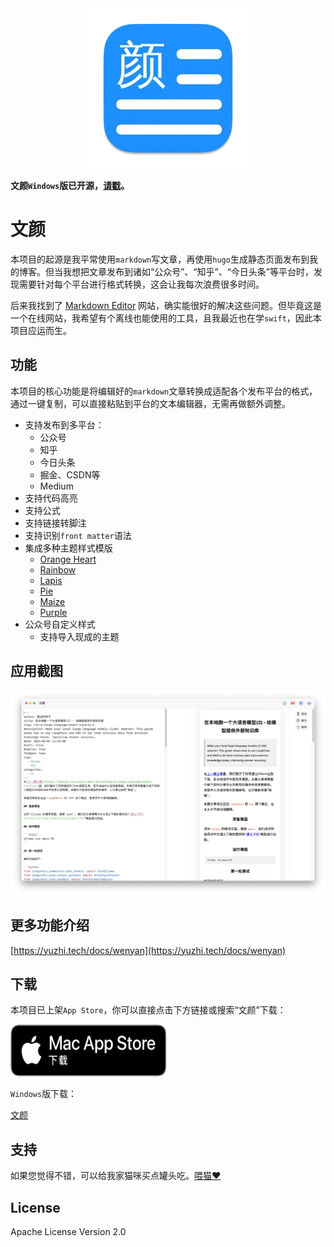 <div align="center">
    <img alt = "logo" src="Data/256-mac.png" />
</div>

**文颜`Windows`版已开源，[请戳](https://github.com/caol64/wenyan-pc)。**

# 文颜

本项目的起源是我平常使用`markdown`写文章，再使用`hugo`生成静态页面发布到我的博客。但当我想把文章发布到诸如“公众号”、“知乎”、“今日头条”等平台时，发现需要针对每个平台进行格式转换，这会让我每次浪费很多时间。

后来我找到了 [Markdown Editor](https://markdown.com.cn/editor/) 网站，确实能很好的解决这些问题。但毕竟这是一个在线网站，我希望有个离线也能使用的工具，且我最近也在学`swift`，因此本项目应运而生。

## 功能

本项目的核心功能是将编辑好的`markdown`文章转换成适配各个发布平台的格式，通过一键复制，可以直接粘贴到平台的文本编辑器，无需再做额外调整。

- 支持发布到多平台：
  - 公众号
  - 知乎
  - 今日头条
  - 掘金、CSDN等
  - Medium
- 支持代码高亮
- 支持公式
- 支持链接转脚注
- 支持识别`front matter`语法
- 集成多种主题样式模版
  - [Orange Heart](https://github.com/evgo2017/typora-theme-orange-heart)
  - [Rainbow](https://github.com/thezbm/typora-theme-rainbow)
  - [Lapis](https://github.com/YiNNx/typora-theme-lapis)
  - [Pie](https://github.com/kevinzhao2233/typora-theme-pie)
  - [Maize](https://github.com/BEATREE/typora-maize-theme)
  - [Purple](https://github.com/hliu202/typora-purple-theme)
- 公众号自定义样式
  - 支持导入现成的主题

## 应用截图

![](Data/1.webp)

## 更多功能介绍

[https://yuzhi.tech/docs/wenyan](https://yuzhi.tech/docs/wenyan)

## 下载

本项目已上架`App Store`，你可以直接点击下方链接或搜索“文颜”下载：

<a href="https://apps.apple.com/cn/app/%E6%96%87%E9%A2%9C/id6670157335?mt=12&amp;itsct=apps_box_badge&amp;itscg=30200" style="display: inline-block; overflow: hidden; border-radius: 13px; width: 250px; height: 83px;"><img src="Data/black.svg" alt="Download on the Mac App Store" style="border-radius: 13px; width: 250px; height: 83px;"></a>

`Windows`版下载：

[文颜](https://yuzhi.tech/docs/wenyan/download)

## 支持

如果您觉得不错，可以给我家猫咪买点罐头吃。[喂猫❤️](https://yuzhi.tech/sponsor)

## License

Apache License Version 2.0
